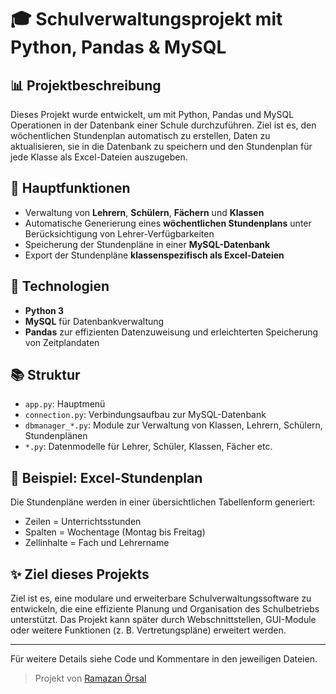 # 🎓 Schulverwaltungsprojekt mit Python, Pandas & MySQL

## 📊 Projektbeschreibung

Dieses Projekt wurde entwickelt, um mit Python, Pandas und MySQL Operationen in der Datenbank einer Schule durchzuführen. Ziel ist es, den wöchentlichen Stundenplan automatisch zu erstellen, Daten zu aktualisieren, sie in die Datenbank zu speichern und den Stundenplan für jede Klasse als Excel-Dateien auszugeben.

## 📂 Hauptfunktionen

* Verwaltung von **Lehrern**, **Schülern**, **Fächern** und **Klassen**
* Automatische Generierung eines **wöchentlichen Stundenplans** unter Berücksichtigung von Lehrer-Verfügbarkeiten
* Speicherung der Stundenpläne in einer **MySQL-Datenbank**
* Export der Stundenpläne **klassenspezifisch als Excel-Dateien**

## 🔧 Technologien

* **Python 3**
* **MySQL** für Datenbankverwaltung
* **Pandas** zur effizienten Datenzuweisung und erleichterten Speicherung von Zeitplandaten

## 📚 Struktur

* `app.py`: Hauptmenü
* `connection.py`: Verbindungsaufbau zur MySQL-Datenbank
* `dbmanager_*.py`: Module zur Verwaltung von Klassen, Lehrern, Schülern, Stundenplänen
* `*.py`: Datenmodelle für Lehrer, Schüler, Klassen, Fächer etc.

## 📄 Beispiel: Excel-Stundenplan

Die Stundenpläne werden in einer übersichtlichen Tabellenform generiert:

* Zeilen = Unterrichtsstunden
* Spalten = Wochentage (Montag bis Freitag)
* Zellinhalte = Fach und Lehrername

## ✨ Ziel dieses Projekts

Ziel ist es, eine modulare und erweiterbare Schulverwaltungssoftware zu entwickeln, die eine effiziente Planung und Organisation des Schulbetriebs unterstützt. Das Projekt kann später durch Webschnittstellen, GUI-Module oder weitere Funktionen (z. B. Vertretungspläne) erweitert werden.

---

Für weitere Details siehe Code und Kommentare in den jeweiligen Dateien.

> Projekt von [Ramazan Örsal](https://github.com/RamazanOrsal)
